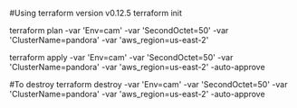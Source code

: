 
#Using terraform version v0.12.5
terraform init

terraform plan -var 'Env=cam' -var 'SecondOctet=50' -var 'ClusterName=pandora'  -var 'aws_region=us-east-2'

terraform apply -var 'Env=cam' -var 'SecondOctet=50' -var 'ClusterName=pandora'  -var 'aws_region=us-east-2'  -auto-approve

#To destroy
terraform destroy -var 'Env=cam' -var 'SecondOctet=50' -var 'ClusterName=pandora' -var 'aws_region=us-east-2'  -auto-approve
